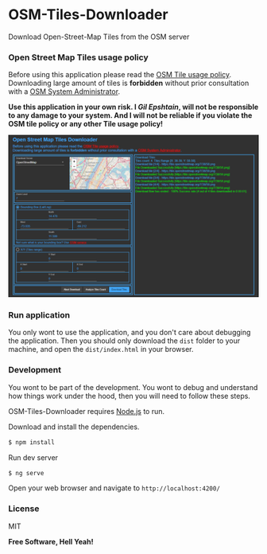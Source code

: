 # OSM-Tiles-Downloader
Download Open-Street-Map Tiles from the OSM server

### Open Street Map Tiles usage policy
Before using this application please read the [OSM Tile usage policy][lnk1]. 
Downloading large amount of tiles is **forbidden** without prior consultation with a [OSM System Administrator][lnk2].

**Use this application in your own risk. I *Gil Epshtain*, will not be responsible to any damage to your system. And I will not be reliable if you violate the OSM tile policy or any other Tile usage policy!**

![preview](https://raw.githubusercontent.com/Gil-Epshtain/OSM-Tiles-Downloader/master/snapshot.png)

### Run application
You only wont to use the application, and you don't care about debugging the application.
Then you should only download the `dist` folder to your machine, and open the `dist/index.html` in your browser.

### Development
You wont to be part of the development. You wont to debug and understand how things work under the hood, then you will need to follow these steps.

OSM-Tiles-Downloader requires [Node.js](https://nodejs.org/) to run.

 Download and install the dependencies.
```sh
$ npm install
```

Run dev server
```sh
$ ng serve
```

Open your web browser and navigate to `http://localhost:4200/`

### License
MIT

**Free Software, Hell Yeah!**

  [lnk1]: <https://wiki.openstreetmap.org/wiki/Tile_usage_policy>
  [lnk2]: <https://wiki.openstreetmap.org/wiki/System_Administrators>
  